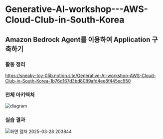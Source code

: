 # Generative-AI-workshop---AWS-Cloud-Club-in-South-Korea
## Amazon Bedrock Agent를 이용하여 Application 구축하기
### 활동 정리
https://sneaky-toy-05b.notion.site/Generative-AI-workshop-AWS-Cloud-Club-in-South-Korea-1b76d167d3bd8089afd4ee8f445ec950

### 전체 아키텍처
![diagram](https://github.com/user-attachments/assets/2082078c-fb2b-440c-a779-f5b49535dcb1)

### 실습 결과
![화면 캡처 2025-03-28 203844](https://github.com/user-attachments/assets/e369613c-29e5-4472-8601-10f91a88829e)

